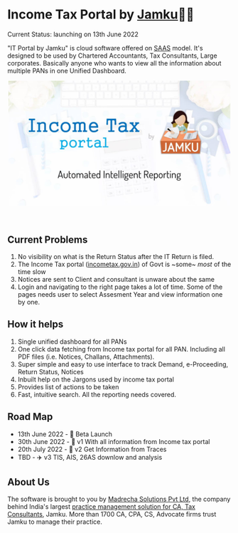 # Income Tax Portal by [Jamku](https://madrecha.com/jamku/)👩‍🦰
Current Status: launching on 13th June 2022

"IT Portal by Jamku" is cloud software offered on [SAAS](https://en.wikipedia.org/wiki/Software_as_a_service) model. It's designed to be used by Chartered Accountants, Tax Consultants, Large corporates. Basically anyone who wants to view all the information about multiple PANs in one Unified Dashboard.

<div style="display: flex; justify-content: center;">
<img src="img/cover-image.jpg" alt="Income Tax Portal by Jamku cover image" width="500px"/>
</div>
<br/>
<br/>

## Current Problems
1. No visibility on what is the Return Status after the IT Return is filed.
1. The Income Tax portal ([incometax.gov.in](https://www.incometax.gov.in/iec/foportal)) of Govt is ~some~ _most_ of the time slow
1. Notices are sent to Client and consultant is unware about the same
1. Login and navigating to the right page takes a lot of time. Some of the pages needs user to select Assesment Year and view information one by one.

## How it helps
1. Single unified dashboard for all PANs 
1. One click data fetching from Income tax portal for all PAN. Including all PDF files (i.e. Notices, Challans, Attachments).
1. Super simple and easy to use interface to track Demand, e-Proceeding, Return Status, Notices
1. Inbuilt help on the Jargons used by income tax portal
1. Provides list of actions to be taken
1. Fast, intuitive search. All the reporting needs covered.


## Road Map
* 13th June 2022 - 🐛 Beta Launch
* 30th June 2022 - 🦋 v1 With all information from Income tax portal
* 20th July 2022 - 🚗 v2 Get Information from Traces
* TBD - ✈️ v3 TIS, AIS, 26AS downlow and analysis 


## About Us
The software is brought to you by [Madrecha Solutions Pvt Ltd](https://www.linkedin.com/company/madrecha-and-company/), the company behind India's largest [practice management solution for CA, Tax Consultants](https://madrecha.com/jamku/), Jamku. More than 1700 CA, CPA, CS, Advocate firms trust Jamku to manage their practice. 
